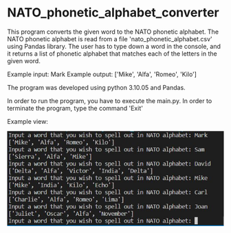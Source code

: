 # NATO_phonetic_alphabet_converter

This program converts the given word to the NATO phonetic alphabet. The NATO phonetic alphabet is read from a file 'nato_phonetic_alphabet.csv' using Pandas library. The user has to type down a word in the console, and it returns a list of phonetic alphabet that matches each of the letters in the given word. 

Example input: Mark
Example output: ['Mike', 'Alfa', 'Romeo', 'Kilo']

The program was developed using python 3.10.05 and Pandas. 

In order to run the program, you have to execute the main.py.
In order to terminate the program, type the command 'Exit'

Example view: 

![Screenshot](example_view.jpg)